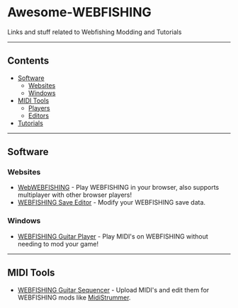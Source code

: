 # Awesome-WEBFISHING
Links and stuff related to Webfishing Modding and Tutorials

--------------------

## Contents
- [Software](#software)
  - [Websites](#websites)
  - [Windows](#windows)
- [MIDI Tools](#midi-tools)
  - [Players](#players)
  - [Editors](#editors)
- [Tutorials](#tutorials)

--------------------

## Software
### Websites
- [WebWEBFISHING](https://webwebfishing.notnite.com/) - Play WEBFISHING in your browser, also supports multiplayer with other browser players!
- [WEBFISHING Save Editor](https://notnite.github.io/webfishing-save-editor/) - Modify your WEBFISHING save data.
### Windows
- [WEBFISHING Guitar Player](https://github.com/KevAquila/WEBFISHING-Guitar-Player/) - Play MIDI's on WEBFISHING without needing to mod your game!

--------------------

## MIDI Tools
- [WEBFISHING Guitar Sequencer](https://webfishing-guitar.com/) - Upload MIDI's and edit them for WEBFISHING mods like [MidiStrummer](https://github.com/puppy-girl/MidiStrummer).
